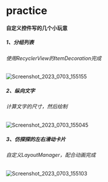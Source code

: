 # practice
#### 自定义控件写的几个小玩意
#####  1、分组列表
###### 使用RecyclerView的ItemDecoration完成
![Screenshot_2023_0703_155155](https://github.com/yuuuuke/practice/assets/41458587/78cb0b5f-5896-476d-bb60-56d451b8a675)


##### 2、纵向文字
###### 计算文字的尺寸，然后绘制
![Screenshot_2023_0703_155045](https://github.com/yuuuuke/practice/assets/41458587/4f72d22e-ce59-497e-b3ca-3a3be8932f2d)


##### 3、仿探探的左右滑动卡片
###### 自定义LayoutManager，配合动画完成
![Screenshot_2023_0703_155103](https://github.com/yuuuuke/practice/assets/41458587/15367586-85cb-40a1-8ad4-c5defd03f3c3)
